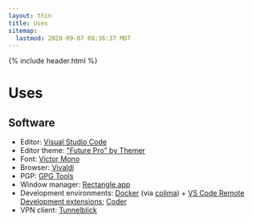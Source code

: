 ```yaml
---
layout: thin
title: Uses
sitemap:
  lastmod: 2020-09-07 08:36:37 MDT
---
```


{% include header.html %}

# Uses

## Software

- Editor: [Visual Studio Code](https://code.visualstudio.com/)
- Editor theme: ["Future Pro" by Themer](https://themer.dev/future-pro)
- Font: [Victor Mono](https://rubjo.github.io/victor-mono/)
- Browser: [Vivaldi](https://vivaldi.com/)
- PGP: [GPG Tools](https://gpgtools.org/)
- Window manager: [Rectangle.app](https://rectangleapp.com/)
- Development environments: [Docker](https://www.docker.com/) (via [colima](https://github.com/abiosoft/colima)) + [VS Code Remote Development extensions](https://marketplace.visualstudio.com/items?itemName=ms-vscode-remote.vscode-remote-extensionpack); [Coder](https://coder.com)
- VPN client: [Tunnelblick](https://tunnelblick.net/)
